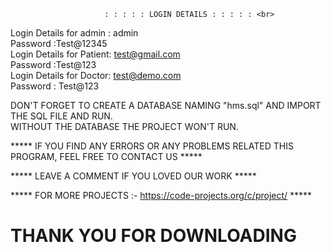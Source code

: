                          : : : : : LOGIN DETAILS : : : : : <br>


Login Details for admin : admin <br>
              Password :Test@12345 <br>
Login Details for Patient: test@gmail.com <br>
                Password :Test@123 <br>
Login Details for Doctor: test@demo.com <br>
                Password : Test@123 <br>


DON'T FORGET TO CREATE A DATABASE NAMING "hms.sql" AND IMPORT THE SQL FILE AND RUN. <br>
WITHOUT THE DATABASE THE PROJECT WON'T RUN. <br>

***** IF YOU FIND ANY ERRORS OR ANY PROBLEMS RELATED THIS PROGRAM, FEEL FREE TO CONTACT US ***** <br>


***** LEAVE A COMMENT IF YOU LOVED OUR WORK ***** <br>


***** FOR MORE PROJECTS :- https://code-projects.org/c/project/ ***** <br>


# THANK YOU FOR DOWNLOADING <br>

